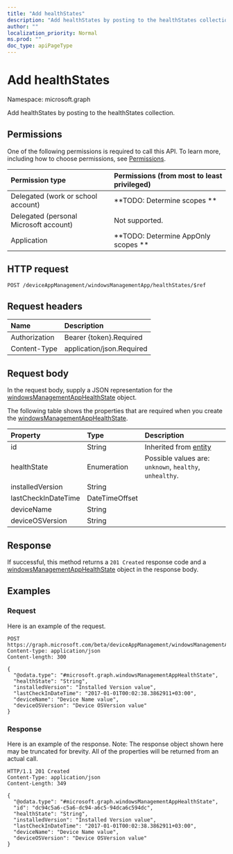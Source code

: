 ```yaml
---
title: "Add healthStates"
description: "Add healthStates by posting to the healthStates collection."
author: ""
localization_priority: Normal
ms.prod: ""
doc_type: apiPageType
---
```


# Add healthStates

Namespace: microsoft.graph

Add healthStates by posting to the healthStates collection.

## Permissions
One of the following permissions is required to call this API. To learn more, including how to choose permissions, see [Permissions](/concepts/permissions-reference.md).

|Permission type|Permissions (from most to least privileged)|
|:---|:---|
|Delegated (work or school account)|**TODO: Determine scopes **|
|Delegated (personal Microsoft account)|Not supported.|
|Application|**TODO: Determine AppOnly scopes **|

## HTTP request
<!-- {
  "blockType": "ignored"
}
-->
``` http
POST /deviceAppManagement/windowsManagementApp/healthStates/$ref
```

## Request headers
|Name|Description|
|:---|:---|
|Authorization|Bearer {token}.Required|
|Content-Type|application/json.Required|

## Request body
In the request body, supply a JSON representation for the [windowsManagementAppHealthState](../resources/windowsmanagementapphealthstate.md) object.

The following table shows the properties that are required when you create the [windowsManagementAppHealthState](../resources/windowsmanagementapphealthstate.md).

|Property|Type|Description|
|:---|:---|:---|
|id|String| Inherited from [entity](../resources/entity.md)|
|healthState|Enumeration| Possible values are: `unknown`, `healthy`, `unhealthy`.|
|installedVersion|String||
|lastCheckInDateTime|DateTimeOffset||
|deviceName|String||
|deviceOSVersion|String||



## Response
If successful, this method returns a `201 Created` response code and a [windowsManagementAppHealthState](../resources/windowsmanagementapphealthstate.md) object in the response body.

## Examples

### Request
Here is an example of the request.
<!-- {
  "blockType": "request",
  "name": "create_windowsmanagementapphealthstate_from_"
}
-->
``` http
POST https://graph.microsoft.com/beta/deviceAppManagement/windowsManagementApp/healthStates
Content-type: application/json
Content-length: 300

{
  "@odata.type": "#microsoft.graph.windowsManagementAppHealthState",
  "healthState": "String",
  "installedVersion": "Installed Version value",
  "lastCheckInDateTime": "2017-01-01T00:02:38.3862911+03:00",
  "deviceName": "Device Name value",
  "deviceOSVersion": "Device OSVersion value"
}
```

### Response
Here is an example of the response. Note: The response object shown here may be truncated for brevity. All of the properties will be returned from an actual call.
<!-- {
  "blockType": "response",
  "truncated": true,
  "@odata.type": "microsoft.graph.windowsmanagementapphealthstate"
}
-->
``` http
HTTP/1.1 201 Created
Content-Type: application/json
Content-Length: 349

{
  "@odata.type": "#microsoft.graph.windowsManagementAppHealthState",
  "id": "dc94c5a6-c5a6-dc94-a6c5-94dca6c594dc",
  "healthState": "String",
  "installedVersion": "Installed Version value",
  "lastCheckInDateTime": "2017-01-01T00:02:38.3862911+03:00",
  "deviceName": "Device Name value",
  "deviceOSVersion": "Device OSVersion value"
}
```

